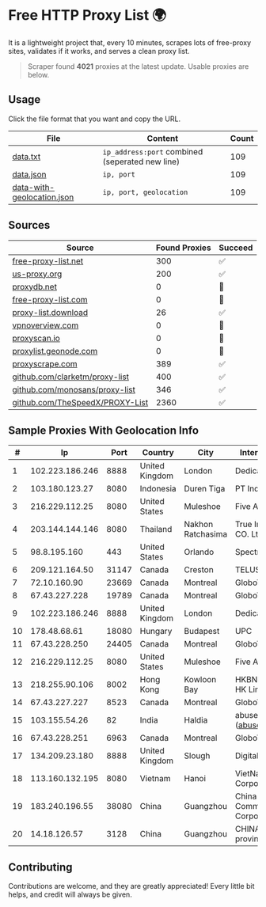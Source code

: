 
# Free HTTP Proxy List 🌍

It is a lightweight project that, every 10 minutes, scrapes lots of free-proxy sites, validates if it works, and serves a clean proxy list.


> Scraper found **4021** proxies at the latest update. Usable proxies are below.

## Usage

Click the file format that you want and copy the URL.


|File|Content|Count|
|----|-------|-----|
|[data.txt](https://raw.githubusercontent.com/themiralay/Proxy-List-World/master/data.txt)|`ip_address:port` combined (seperated new line)|109|
|[data.json](https://raw.githubusercontent.com/themiralay/Proxy-List-World/master/data.json)|`ip, port`|109|
|[data-with-geolocation.json](https://raw.githubusercontent.com/themiralay/Proxy-List-World/master/data-with-geolocation.json)|`ip, port, geolocation`|109|

## Sources

|Source|Found Proxies|Succeed|
|------|-------------|-------|
|[free-proxy-list.net](https://free-proxy-list.net)|300|✅|
|[us-proxy.org](https://www.us-proxy.org)|200|✅|
|[proxydb.net](http://proxydb.net)|0|🚫|
|[free-proxy-list.com](https://free-proxy-list.com/?page=&port=&type%5B%5D=http&type%5B%5D=https&up_time=0&search=Search)|0|🚫|
|[proxy-list.download](https://www.proxy-list.download/HTTP)|26|✅|
|[vpnoverview.com](https://vpnoverview.com/privacy/anonymous-browsing/free-proxy-servers)|0|🚫|
|[proxyscan.io](https://www.proxyscan.io)|0|🚫|
|[proxylist.geonode.com](https://proxylist.geonode.com/api/proxy-list?limit=300&page=1&sort_by=lastChecked&sort_type=desc&protocols=http,https)|0|🚫|
|[proxyscrape.com](https://api.proxyscrape.com/v2/?request=displayproxies&protocol=http&timeout=10000&country=all&ssl=all&anonymity=all)|389|✅|
|[github.com/clarketm/proxy-list](https://raw.githubusercontent.com/clarketm/proxy-list/master/proxy-list-raw.txt)|400|✅|
|[github.com/monosans/proxy-list](https://raw.githubusercontent.com/monosans/proxy-list/main/proxies/http.txt)|346|✅|
|[github.com/TheSpeedX/PROXY-List](https://raw.githubusercontent.com/TheSpeedX/PROXY-List/master/http.txt)|2360|✅|


## Sample Proxies With Geolocation Info

|#|Ip|Port|Country|City|Internet Service Provider|
|-|--|----|-------|----|-------------------------|
|1|102.223.186.246|8888|United Kingdom|London|Dedicated Servers|
|2|103.180.123.27|8080|Indonesia|Duren Tiga|PT Indo Telemedia Solusi|
|3|216.229.112.25|8080|United States|Muleshoe|Five Area Systems, LLC|
|4|203.144.144.146|8080|Thailand|Nakhon Ratchasima|True Internet Corporation CO. Ltd.|
|5|98.8.195.160|443|United States|Orlando|Spectrum|
|6|209.121.164.50|31147|Canada|Creston|TELUS Communications Inc.|
|7|72.10.160.90|23669|Canada|Montreal|GloboTech Communications|
|8|67.43.227.228|19789|Canada|Montreal|GloboTech Communications|
|9|102.223.186.246|8888|United Kingdom|London|Dedicated Servers|
|10|178.48.68.61|18080|Hungary|Budapest|UPC|
|11|67.43.228.250|24405|Canada|Montreal|GloboTech Communications|
|12|216.229.112.25|8080|United States|Muleshoe|Five Area Systems, LLC|
|13|218.255.90.106|8002|Hong Kong|Kowloon Bay|HKBN Enterprise Solutions HK Limited|
|14|67.43.227.227|8523|Canada|Montreal|GloboTech Communications|
|15|103.155.54.26|82|India|Haldia|abuse-mailbox: (abuse@pegasuswave.com)|
|16|67.43.228.251|6963|Canada|Montreal|GloboTech Communications|
|17|134.209.23.180|8888|United Kingdom|Slough|DigitalOcean, LLC|
|18|113.160.132.195|8080|Vietnam|Hanoi|VietNam Post and Telecom Corporation|
|19|183.240.196.55|38080|China|Guangzhou|China Mobile Communications Corporation|
|20|14.18.126.57|3128|China|Guangzhou|CHINANET Guangdong province network|



## Contributing

Contributions are welcome, and they are greatly appreciated! Every
little bit helps, and credit will always be given.

